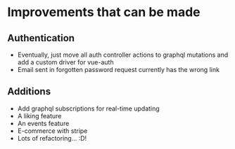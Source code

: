 # Improvements that can be made

## Authentication

- Eventually, just move all auth controller actions to graphql mutations and add a custom driver for vue-auth
- Email sent in forgotten password request currently has the wrong link

## Additions

- Add graphql subscriptions for real-time updating
- A liking feature
- An events feature
- E-commerce with stripe
- Lots of refactoring... :D!
